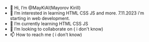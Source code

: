 - 👋 Hi, I’m @MayKiAl(Mayorov Kirill)
- 👀 I’m interested in learning HTML CSS JS and more. 7.11.2023 i'm starting in web development.
- 🌱 I’m currently learning HTML CSS JS
- 💞️ I’m looking to collaborate on  ( i don't know)
- 📫 How to reach me ( i don't know)

<!---
MayKiAl/MayKiAl is a ✨ special ✨ repository because its `README.md` (this file) appears on your GitHub profile.
You can click the Preview link to take a look at your changes.
--->
